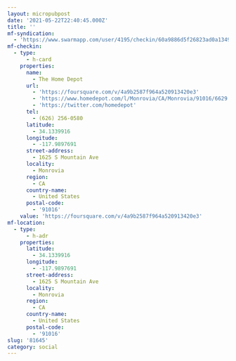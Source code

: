 ```yaml
---
layout: micropubpost
date: '2021-05-22T22:40:45.000Z'
title: ''
mf-syndication:
  - 'https://www.swarmapp.com/user/4195/checkin/60a9886d5f26823ad0a1349a'
mf-checkin:
  - type:
      - h-card
    properties:
      name:
        - The Home Depot
      url:
        - 'https://foursquare.com/v/4a9b2587f964a520913420e3'
        - 'https://www.homedepot.com/l/Monrovia/CA/Monrovia/91016/6629'
        - 'https://twitter.com/homedepot'
      tel:
        - (626) 256-0580
      latitude:
        - 34.1339916
      longitude:
        - -117.9897691
      street-address:
        - 1625 S Mountain Ave
      locality:
        - Monrovia
      region:
        - CA
      country-name:
        - United States
      postal-code:
        - '91016'
    value: 'https://foursquare.com/v/4a9b2587f964a520913420e3'
mf-location:
  - type:
      - h-adr
    properties:
      latitude:
        - 34.1339916
      longitude:
        - -117.9897691
      street-address:
        - 1625 S Mountain Ave
      locality:
        - Monrovia
      region:
        - CA
      country-name:
        - United States
      postal-code:
        - '91016'
slug: '81645'
category: social
---
```

